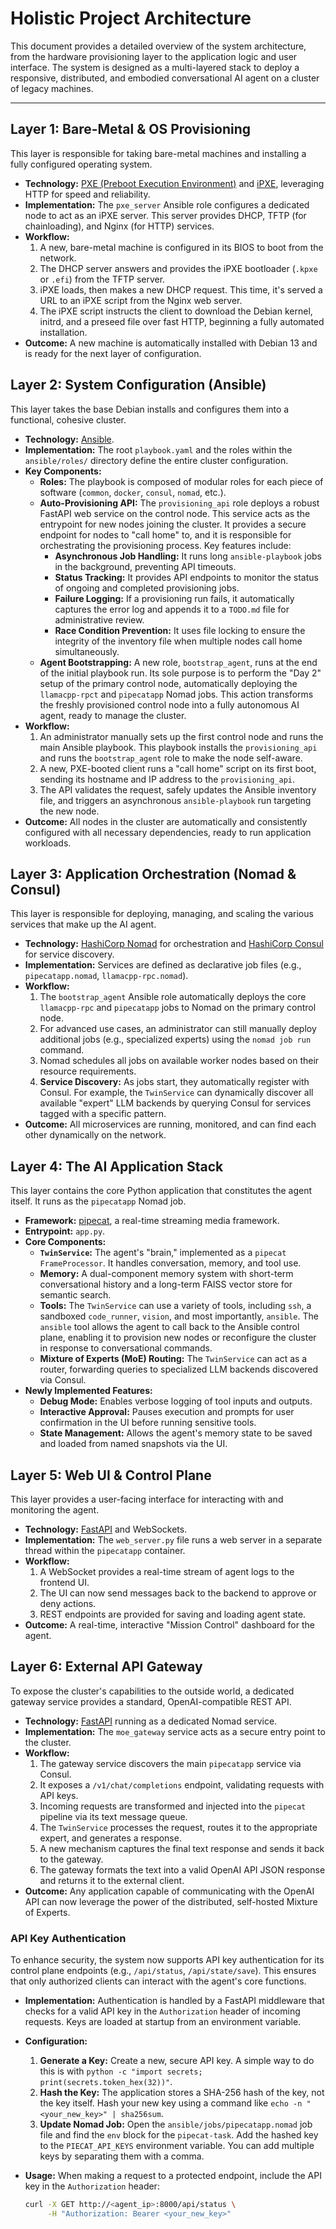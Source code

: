 # Holistic Project Architecture

This document provides a detailed overview of the system architecture, from the hardware provisioning layer to the application logic and user interface. The system is designed as a multi-layered stack to deploy a responsive, distributed, and embodied conversational AI agent on a cluster of legacy machines.

---

## Layer 1: Bare-Metal & OS Provisioning

This layer is responsible for taking bare-metal machines and installing a fully configured operating system.

- **Technology:** [PXE (Preboot Execution Environment)](https://en.wikipedia.org/wiki/Preboot_Execution_Environment) and [iPXE](https://ipxe.org/), leveraging HTTP for speed and reliability.
- **Implementation:** The `pxe_server` Ansible role configures a dedicated node to act as an iPXE server. This server provides DHCP, TFTP (for chainloading), and Nginx (for HTTP) services.
- **Workflow:**
  1. A new, bare-metal machine is configured in its BIOS to boot from the network.
  2. The DHCP server answers and provides the iPXE bootloader (`.kpxe` or `.efi`) from the TFTP server.
  3. iPXE loads, then makes a new DHCP request. This time, it's served a URL to an iPXE script from the Nginx web server.
  4. The iPXE script instructs the client to download the Debian kernel, initrd, and a preseed file over fast HTTP, beginning a fully automated installation.
- **Outcome:** A new machine is automatically installed with Debian 13 and is ready for the next layer of configuration.

## Layer 2: System Configuration (Ansible)

This layer takes the base Debian installs and configures them into a functional, cohesive cluster.

- **Technology:** [Ansible](https://www.ansible.com/).
- **Implementation:** The root `playbook.yaml` and the roles within the `ansible/roles/` directory define the entire cluster configuration.
- **Key Components:**
  - **Roles:** The playbook is composed of modular roles for each piece of software (`common`, `docker`, `consul`, `nomad`, etc.).
  - **Auto-Provisioning API:** The `provisioning_api` role deploys a robust FastAPI web service on the control node. This service acts as the entrypoint for new nodes joining the cluster. It provides a secure endpoint for nodes to "call home" to, and it is responsible for orchestrating the provisioning process. Key features include:
    - **Asynchronous Job Handling:** It runs long `ansible-playbook` jobs in the background, preventing API timeouts.
    - **Status Tracking:** It provides API endpoints to monitor the status of ongoing and completed provisioning jobs.
    - **Failure Logging:** If a provisioning run fails, it automatically captures the error log and appends it to a `TODO.md` file for administrative review.
    - **Race Condition Prevention:** It uses file locking to ensure the integrity of the inventory file when multiple nodes call home simultaneously.
  - **Agent Bootstrapping:** A new role, `bootstrap_agent`, runs at the end of the initial playbook run. Its sole purpose is to perform the "Day 2" setup of the primary control node, automatically deploying the `llamacpp-rpct` and `pipecatapp` Nomad jobs. This action transforms the freshly provisioned control node into a fully autonomous AI agent, ready to manage the cluster.
- **Workflow:**
  1. An administrator manually sets up the first control node and runs the main Ansible playbook. This playbook installs the `provisioning_api` and runs the `bootstrap_agent` role to make the node self-aware.
  2. A new, PXE-booted client runs a "call home" script on its first boot, sending its hostname and IP address to the `provisioning_api`.
  3. The API validates the request, safely updates the Ansible inventory file, and triggers an asynchronous `ansible-playbook` run targeting the new node.
- **Outcome:** All nodes in the cluster are automatically and consistently configured with all necessary dependencies, ready to run application workloads.

## Layer 3: Application Orchestration (Nomad & Consul)

This layer is responsible for deploying, managing, and scaling the various services that make up the AI agent.

- **Technology:** [HashiCorp Nomad](https://www.nomadproject.io/) for orchestration and [HashiCorp Consul](https://www.consul.io/) for service discovery.
- **Implementation:** Services are defined as declarative job files (e.g., `pipecatapp.nomad`, `llamacpp-rpc.nomad`).
- **Workflow:**
  1. The `bootstrap_agent` Ansible role automatically deploys the core `llamacpp-rpc` and `pipecatapp` jobs to Nomad on the primary control node.
  2. For advanced use cases, an administrator can still manually deploy additional jobs (e.g., specialized experts) using the `nomad job run` command.
  3. Nomad schedules all jobs on available worker nodes based on their resource requirements.
  4. **Service Discovery:** As jobs start, they automatically register with Consul. For example, the `TwinService` can dynamically discover all available "expert" LLM backends by querying Consul for services tagged with a specific pattern.
- **Outcome:** All microservices are running, monitored, and can find each other dynamically on the network.

## Layer 4: The AI Application Stack

This layer contains the core Python application that constitutes the agent itself. It runs as the `pipecatapp` Nomad job.

- **Framework:** [pipecat](https://github.com/pipecat-ai/pipecatapp), a real-time streaming media framework.
- **Entrypoint:** `app.py`.
- **Core Components:**
  - **`TwinService`:** The agent's "brain," implemented as a `pipecat` `FrameProcessor`. It handles conversation, memory, and tool use.
  - **Memory:** A dual-component memory system with short-term conversational history and a long-term FAISS vector store for semantic search.
  - **Tools:** The `TwinService` can use a variety of tools, including `ssh`, a sandboxed `code_runner`, `vision`, and most importantly, `ansible`. The `ansible` tool allows the agent to call back to the Ansible control plane, enabling it to provision new nodes or reconfigure the cluster in response to conversational commands.
  - **Mixture of Experts (MoE) Routing:** The `TwinService` can act as a router, forwarding queries to specialized LLM backends discovered via Consul.
- **Newly Implemented Features:**
  - **Debug Mode:** Enables verbose logging of tool inputs and outputs.
  - **Interactive Approval:** Pauses execution and prompts for user confirmation in the UI before running sensitive tools.
  - **State Management:** Allows the agent's memory state to be saved and loaded from named snapshots via the UI.

## Layer 5: Web UI & Control Plane

This layer provides a user-facing interface for interacting with and monitoring the agent.

- **Technology:** [FastAPI](https://fastapi.tiangolo.com/) and WebSockets.
- **Implementation:** The `web_server.py` file runs a web server in a separate thread within the `pipecatapp` container.
- **Workflow:**
  1. A WebSocket provides a real-time stream of agent logs to the frontend UI.
  2. The UI can now send messages back to the backend to approve or deny actions.
  3. REST endpoints are provided for saving and loading agent state.
- **Outcome:** A real-time, interactive "Mission Control" dashboard for the agent.

## Layer 6: External API Gateway

To expose the cluster's capabilities to the outside world, a dedicated gateway service provides a standard, OpenAI-compatible REST API.

- **Technology:** [FastAPI](https://fastapi.tiangolo.com/) running as a dedicated Nomad service.
- **Implementation:** The `moe_gateway` service acts as a secure entry point to the cluster.
- **Workflow:**
  1. The gateway service discovers the main `pipecatapp` service via Consul.
  2. It exposes a `/v1/chat/completions` endpoint, validating requests with API keys.
  3. Incoming requests are transformed and injected into the `pipecat` pipeline via its text message queue.
  4. The `TwinService` processes the request, routes it to the appropriate expert, and generates a response.
  5. A new mechanism captures the final text response and sends it back to the gateway.
  6. The gateway formats the text into a valid OpenAI API JSON response and returns it to the external client.
- **Outcome:** Any application capable of communicating with the OpenAI API can now leverage the power of the distributed, self-hosted Mixture of Experts.

### API Key Authentication

To enhance security, the system now supports API key authentication for its control plane endpoints (e.g., `/api/status`, `/api/state/save`). This ensures that only authorized clients can interact with the agent's core functions.

- **Implementation:** Authentication is handled by a FastAPI middleware that checks for a valid API key in the `Authorization` header of incoming requests. Keys are loaded at startup from an environment variable.

- **Configuration:**
  1. **Generate a Key:** Create a new, secure API key. A simple way to do this is with `python -c "import secrets; print(secrets.token_hex(32))"`.
  2. **Hash the Key:** The application stores a SHA-256 hash of the key, not the key itself. Hash your new key using a command like `echo -n "<your_new_key>" | sha256sum`.
  3. **Update Nomad Job:** Open the `ansible/jobs/pipecatapp.nomad` job file and find the `env` block for the `pipecat-task`. Add the hashed key to the `PIECAT_API_KEYS` environment variable. You can add multiple keys by separating them with a comma.

- **Usage:** When making a request to a protected endpoint, include the API key in the `Authorization` header:

  ```sh
  curl -X GET http://<agent_ip>:8000/api/status \
       -H "Authorization: Bearer <your_new_key>"
  ```

